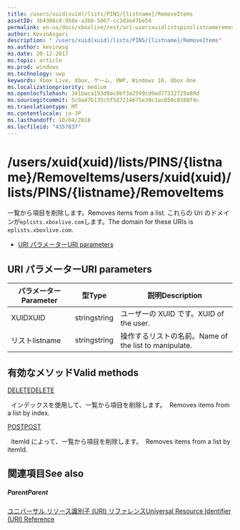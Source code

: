 ```yaml
---
title: /users/xuid(xuid)/lists/PINS/{listname}/RemoveItems
assetID: 3b4386c4-958e-a3bb-5b67-cc3d3e47be54
permalink: en-us/docs/xboxlive/rest/uri-usersxuidlistspinslistnameremoveitems.html
author: KevinAsgari
description: " /users/xuid(xuid)/lists/PINS/{listname}/RemoveItems"
ms.author: kevinasg
ms.date: 20-12-2017
ms.topic: article
ms.prod: windows
ms.technology: uwp
keywords: Xbox Live, Xbox, ゲーム, UWP, Windows 10, Xbox One
ms.localizationpriority: medium
ms.openlocfilehash: 341baca193d9ac8bf3a2599cd9ad77312729a89d
ms.sourcegitcommit: 5c9a47b135c5f587214675e39c1ac058c0380f4c
ms.translationtype: MT
ms.contentlocale: ja-JP
ms.lasthandoff: 10/04/2018
ms.locfileid: "4357837"
---
```

# <a name="usersxuidxuidlistspinslistnameremoveitems"></a><span data-ttu-id="2466a-104">/users/xuid(xuid)/lists/PINS/{listname}/RemoveItems</span><span class="sxs-lookup"><span data-stu-id="2466a-104">/users/xuid(xuid)/lists/PINS/{listname}/RemoveItems</span></span>
<span data-ttu-id="2466a-105">一覧から項目を削除します。</span><span class="sxs-lookup"><span data-stu-id="2466a-105">Removes items from a list.</span></span> <span data-ttu-id="2466a-106">これらの Uri のドメインが`eplists.xboxlive.com`します。</span><span class="sxs-lookup"><span data-stu-id="2466a-106">The domain for these URIs is `eplists.xboxlive.com`.</span></span>
 
  * [<span data-ttu-id="2466a-107">URI パラメーター</span><span class="sxs-lookup"><span data-stu-id="2466a-107">URI parameters</span></span>](#ID4EV)
 
<a id="ID4EV"></a>

 
## <a name="uri-parameters"></a><span data-ttu-id="2466a-108">URI パラメーター</span><span class="sxs-lookup"><span data-stu-id="2466a-108">URI parameters</span></span> 
 
| <span data-ttu-id="2466a-109">パラメーター</span><span class="sxs-lookup"><span data-stu-id="2466a-109">Parameter</span></span>| <span data-ttu-id="2466a-110">型</span><span class="sxs-lookup"><span data-stu-id="2466a-110">Type</span></span>| <span data-ttu-id="2466a-111">説明</span><span class="sxs-lookup"><span data-stu-id="2466a-111">Description</span></span>| 
| --- | --- | --- | 
| <span data-ttu-id="2466a-112">XUID</span><span class="sxs-lookup"><span data-stu-id="2466a-112">XUID</span></span>| <span data-ttu-id="2466a-113">string</span><span class="sxs-lookup"><span data-stu-id="2466a-113">string</span></span>| <span data-ttu-id="2466a-114">ユーザーの XUID です。</span><span class="sxs-lookup"><span data-stu-id="2466a-114">XUID of the user.</span></span>| 
| <span data-ttu-id="2466a-115">リスト</span><span class="sxs-lookup"><span data-stu-id="2466a-115">listname</span></span>| <span data-ttu-id="2466a-116">string</span><span class="sxs-lookup"><span data-stu-id="2466a-116">string</span></span>| <span data-ttu-id="2466a-117">操作するリストの名前。</span><span class="sxs-lookup"><span data-stu-id="2466a-117">Name of the list to manipulate.</span></span>| 
  
<a id="ID4E5B"></a>

 
## <a name="valid-methods"></a><span data-ttu-id="2466a-118">有効なメソッド</span><span class="sxs-lookup"><span data-stu-id="2466a-118">Valid methods</span></span>

[<span data-ttu-id="2466a-119">DELETE</span><span class="sxs-lookup"><span data-stu-id="2466a-119">DELETE</span></span>](uri-usersxuidlistspinslistnameremoveitemsdelete.md)

<span data-ttu-id="2466a-120">&nbsp;&nbsp;インデックスを使用して、一覧から項目を削除します。</span><span class="sxs-lookup"><span data-stu-id="2466a-120">&nbsp;&nbsp;Removes items from a list by index.</span></span>

[<span data-ttu-id="2466a-121">POST</span><span class="sxs-lookup"><span data-stu-id="2466a-121">POST</span></span>](uri-usersxuidlistspinslistnameremoveitemspost.md)

<span data-ttu-id="2466a-122">&nbsp;&nbsp;ItemId によって、一覧から項目を削除します。</span><span class="sxs-lookup"><span data-stu-id="2466a-122">&nbsp;&nbsp;Removes items from a list by itemId.</span></span>
 
<a id="ID4ELC"></a>

 
## <a name="see-also"></a><span data-ttu-id="2466a-123">関連項目</span><span class="sxs-lookup"><span data-stu-id="2466a-123">See also</span></span>
 
<a id="ID4ENC"></a>

 
##### <a name="parent"></a><span data-ttu-id="2466a-124">Parent</span><span class="sxs-lookup"><span data-stu-id="2466a-124">Parent</span></span> 

[<span data-ttu-id="2466a-125">ユニバーサル リソース識別子 (URI) リファレンス</span><span class="sxs-lookup"><span data-stu-id="2466a-125">Universal Resource Identifier (URI) Reference</span></span>](../atoc-xboxlivews-reference-uris.md)

   